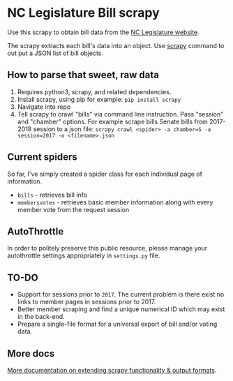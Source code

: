 # NC Legislature Bill scrapy

Use this scrapy to obtain bill data from the [NC Legislature website](http://www.ncleg.net).

The scrapy extracts each bill's data into an object. Use [scrapy](https://github.com/scrapy/scrapy) command to out put a JSON list of bill objects.

## How to parse that sweet, raw data

1. Requires python3, scrapy, and related dependencies.
1. Install scrapy, using pip for example: `pip install scrapy`
1. Navigate into repo
1. Tell scrapy to crawl "bills" via command line instruction. Pass "session" and "chamber" options. For example scrape bills Senate bills from 2017-2018 session to a json file: `scrapy crawl <spider> -a chamber=S -a session=2017 -o <filename>.json`

## Current spiders

So far, I've simply created a spider class for each individual page of information.

* `bills` - retrieves bill info
* `membersvotes` - retrieves basic member information along with every member vote from the request session

## AutoThrottle

In order to politely preserve this public resource, please manage your autothrottle settings appropriately in `settings.py` file.

## TO-DO

* Support for sessions prior to `2017`. The current problem is there exist no links to member pages in sessions prior to 2017.
* Better member scraping and find a unique numerical ID which may exist in the back-end.
* Prepare a single-file format for a universal export of bill and/or voting data.

## More docs

[More documentation on extending scrapy functionality & output formats](https://doc.scrapy.org/en/latest/topics/commands.html).
